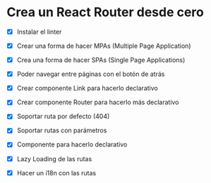 # Crea un React Router desde cero

- [x] Instalar el linter

- [x] Crear una forma de hacer MPAs (Multiple Page Application)

- [x] Crea una forma de hacer SPAs (Single Page Applications)

- [x] Poder navegar entre páginas con el botón de atrás

- [x] Crear componente Link para hacerlo declarativo

- [x] Crear componente Router para hacerlo más declarativo

- [x] Soportar ruta por defecto (404)

- [x] Soportar rutas con parámetros

- [x] Componente <Route /> para hacerlo declarativo

- [x] Lazy Loading de las rutas

- [x] Hacer un i18n con las rutas
